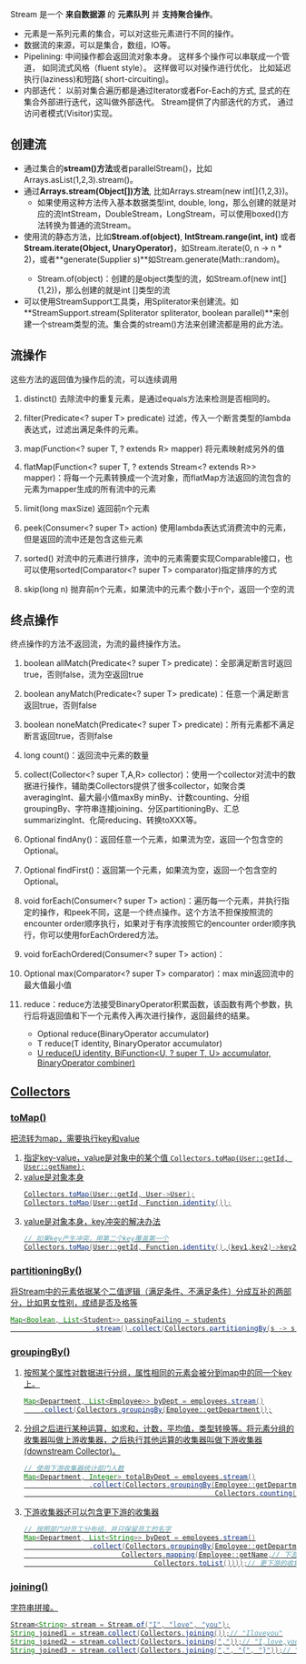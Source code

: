 <!--
 * @Author: QingHui Meng
 * @Date: 2020-10-12 16:58:08
-->
Stream 是一个 **来自数据源** 的 **元素队列** 并 **支持聚合操作**。
* 元素是一系列元素的集合，可以对这些元素进行不同的操作。
* 数据流的来源，可以是集合，数组，IO等。
* Pipelining: 中间操作都会返回流对象本身。 这样多个操作可以串联成一个管道， 如同流式风格（fluent style）。 这样做可以对操作进行优化， 比如延迟执行(laziness)和短路( short-circuiting)。
* 内部迭代： 以前对集合遍历都是通过Iterator或者For-Each的方式, 显式的在集合外部进行迭代，这叫做外部迭代。 Stream提供了内部迭代的方式， 通过访问者模式(Visitor)实现。

## 创建流
* 通过集合的**stream()方法**或者parallelStream()，比如Arrays.asList(1,2,3).stream()。
* 通过**Arrays.stream(Object[])方法**, 比如Arrays.stream(new int[]{1,2,3})。
    * 如果使用这种方法传入基本数据类型int, double, long，那么创建的就是对应的流IntStream，DoubleStream，LongStream，可以使用boxed()方法转换为普通的流Stream<Integer>。
* 使用流的静态方法，比如**Stream.of(object)**, **IntStream.range(int, int)** 或者 **Stream.iterate(Object, UnaryOperator)**，如Stream.iterate(0, n -> n * 2)，或者**generate(Supplier<T> s)**如Stream.generate(Math::random)。
    * Stream.of(object)：创建的是object类型的流，如Stream.of(new int[]{1,2})，那么创建的就是int []类型的流
* 可以使用StreamSupport工具类，用Spliterator来创建流。如**StreamSupport.stream(Spliterator<T> spliterator, boolean parallel)**来创建一个stream<T>类型的流。集合类的stream()方法来创建流都是用的此方法。

## 流操作
这些方法的返回值为操作后的流，可以连续调用
1. distinct()  去除流中的重复元素，是通过equals方法来检测是否相同的。

2. filter(Predicate<? super T> predicate)  过滤，传入一个断言类型的lambda表达式，过滤出满足条件的元素。

3. map(Function<? super T, ? extends R> mapper)  将元素映射成另外的值

4. flatMap(Function<? super T, ? extends Stream<? extends R>> mapper)：将每一个元素转换成一个流对象，而flatMap方法返回的流包含的元素为mapper生成的所有流中的元素

5. limit(long maxSize)  返回前n个元素

6. peek(Consumer<? super T> action)  使用lambda表达式消费流中的元素，但是返回的流中还是包含这些元素

7. sorted()  对流中的元素进行排序，流中的元素需要实现Comparable接口，也可以使用sorted(Comparator<? super T> comparator)指定排序的方式

8. skip(long n)  抛弃前n个元素，如果流中的元素个数小于n个，返回一个空的流


## 终点操作
终点操作的方法不返回流，为流的最终操作方法。
1. boolean allMatch(Predicate<? super T> predicate)：全部满足断言时返回true，否则false，流为空返回true

2. boolean anyMatch(Predicate<? super T> predicate)：任意一个满足断言返回true，否则false

3. boolean noneMatch(Predicate<? super T> predicate)：所有元素都不满足断言返回true，否则false

4. long count()：返回流中元素的数量

5. collect(Collector<? super T,A,R> collector)：使用一个collector对流中的数据进行操作，辅助类Collectors提供了很多collector，如聚合类averagingInt、最大最小值maxBy minBy、计数counting、分组groupingBy、字符串连接joining、分区partitioningBy、汇总summarizingInt、化简reducing、转换toXXX等。

6. Optional<T> findAny()：返回任意一个元素，如果流为空，返回一个包含空的Optional。

7. Optional<T> findFirst()：返回第一个元素，如果流为空，返回一个包含空的Optional。

8. void forEach(Consumer<? super T> action)：遍历每一个元素，并执行指定的操作，和peek不同，这是一个终点操作。这个方法不担保按照流的encounter order顺序执行，如果对于有序流按照它的encounter order顺序执行，你可以使用forEachOrdered方法。

9. void forEachOrdered(Consumer<? super T> action)：

10. Optional<T> max(Comparator<? super T> comparator)：max  min返回流中的最大值最小值

11. reduce：reduce方法接受BinaryOperator积累函数，该函数有两个参数，执行后将返回值和下一个元素传入再次进行操作，返回最终的结果。
    * Optional<T> reduce(BinaryOperator<T> accumulator)
    * T reduce(T identity, BinaryOperator<T> accumulator)
    * <U> U reduce(U identity,
                 BiFunction<U, ? super T, U> accumulator,
                 BinaryOperator<U> combiner)

## Collectors
### toMap()
把流转为map，需要执行key和value
1. 指定key-value，value是对象中的某个值 ``Collectors.toMap(User::getId, User::getName);``
2. value是对象本身 
    ```java
    Collectors.toMap(User::getId, User->User);
    Collectors.toMap(User::getId, Function.identity());
    ```
3. value是对象本身，key冲突的解决办法
    ```java
    // 如果key产生冲突，用第二个key覆盖第一个
    Collectors.toMap(User::getId, Function.identity(),(key1,key2)->key2)
    ```

### partitioningBy()
将Stream中的元素依据某个二值逻辑（满足条件、不满足条件）分成互补的两部分，比如男女性别，成绩是否及格等
```java
Map<Boolean, List<Student>> passingFailing = students
                    .stream().collect(Collectors.partitioningBy(s -> s.getGrade() >= PASS_THRESHOLD));
```

### groupingBy()
1. 按照某个属性对数据进行分组，属性相同的元素会被分到map中的同一个key上。
    ```java
    Map<Department, List<Employee>> byDept = employees.stream()
        .collect(Collectors.groupingBy(Employee::getDepartment));
    ```
2. 分组之后进行某种运算，如求和，计数，平均值，类型转换等。将元素分组的收集器叫做上游收集器，之后执行其他运算的收集器叫做下游收集器(downstream Collector)。
    ```java
    // 使用下游收集器统计部门人数
    Map<Department, Integer> totalByDept = employees.stream()
                    .collect(Collectors.groupingBy(Employee::getDepartment,
                                                   Collectors.counting()));// 下游收集器
    ```
3. 下游收集器还可以包含更下游的收集器
    ```java
    // 按照部门对员工分布组，并只保留员工的名字
    Map<Department, List<String>> byDept = employees.stream()
                    .collect(Collectors.groupingBy(Employee::getDepartment,
                            Collectors.mapping(Employee::getName,// 下游收集器
                                    Collectors.toList())));// 更下游的收集器
    ```

### joining()
字符串拼接。
```java
Stream<String> stream = Stream.of("I", "love", "you");
String joined1 = stream.collect(Collectors.joining());// "Iloveyou"
String joined2 = stream.collect(Collectors.joining(","));// "I,love,you"
String joined3 = stream.collect(Collectors.joining(",", "{", "}"));// "{I,love,you}"
```